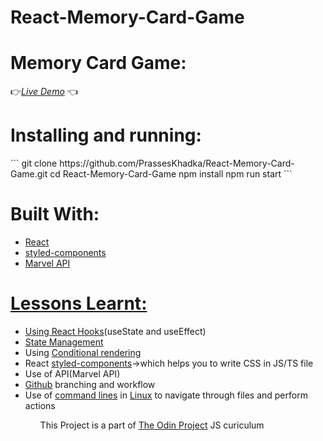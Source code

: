 # React-Memory-Card-Game
<h1>Memory Card Game:</h1>
 👉<a href='https://prasseskhadka.github.io/React-Memory-Card-Game/' target='_blank'><i>Live Demo</i></a> 👈

<h1>Installing and running:</h1>
```
git clone https://github.com/PrassesKhadka/React-Memory-Card-Game.git
cd React-Memory-Card-Game
npm install
npm run start
```
<h1>Built With:</h1>
<ul>
    <li><a href='https://react.dev/' target="_blank">React</a></li>
    <li><a href='https://styled-components.com/' target="_blank">styled-components</a></li>
    <li><a href='https://developer.marvel.com/' target="_blank">Marvel API</li>
</ul>

<h1>Lessons Learnt:</h1>
<ul>
    <li>Using React <a href='https://www.theodinproject.com/lessons/node-path-javascript-hooks' target="_blank">Hooks</a>(useState and useEffect)</li>
    <li><a href='https://www.theodinproject.com/lessons/node-path-javascript-state-and-props' target="_blank">State Management</a></li>
    <li>Using <a href='https://react.dev/learn/conditional-rendering' target="_blank">Conditional rendering</a></li>
    <li>React <a href='https://styled-components.com/' target="_blank">styled-components</a>->which helps you to write CSS in JS/TS file</li>
    <li>Use of API(Marvel API)</li>
    <li><a href='https://www.theodinproject.com/lessons/javascript-using-git-in-the-real-world' target="_blank">Github</a> branching and workflow</li>
    <li>Use of <a href='https://www.theodinproject.com/lessons/foundations-command-line-basics' target="_blank">command lines</a> in <a href='https://www.theodinproject.com/lessons/foundations-installations' target="_blank">Linux</a> to navigate through files and perform actions</li>
<ul>

<p>This Project is a part of <a href='https://www.theodinproject.com/lessons/node-path-javascript-memory-card' target="_blank">The Odin Project</a> JS curiculum</p>